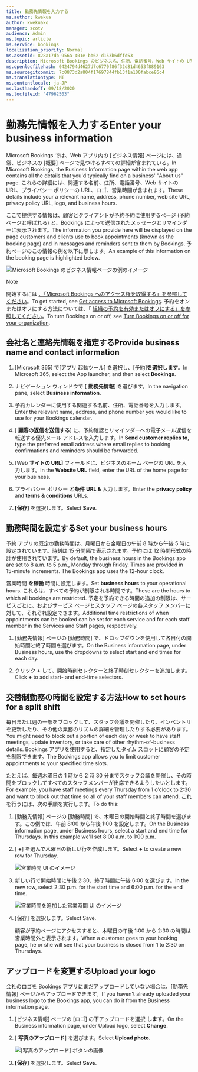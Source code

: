 ```yaml
---
title: 勤務先情報を入力する
ms.author: kwekua
author: kwekuako
manager: scotv
audience: Admin
ms.topic: article
ms.service: bookings
localization_priority: Normal
ms.assetid: 828a17db-956a-401e-bb62-d153b6dffd53
description: Microsoft Bookings のビジネス名、住所、電話番号、Web サイトの URL、ロゴ、営業時間など、会社情報ページを作成するには、次の手順に従います。
ms.openlocfilehash: 0424794d4627d7c6770f86f32d81d4653f889163
ms.sourcegitcommit: 7c0873d2a804f17697844fb13f1a100fabce86c4
ms.translationtype: MT
ms.contentlocale: ja-JP
ms.lasthandoff: 09/18/2020
ms.locfileid: "47962503"
---
```

# <a name="enter-your-business-information"></a><span data-ttu-id="95865-103">勤務先情報を入力する</span><span class="sxs-lookup"><span data-stu-id="95865-103">Enter your business information</span></span>

<span data-ttu-id="95865-104">Microsoft Bookings では、Web アプリ内の [ビジネス情報] ページには、通常、ビジネスの [概要] ページで見つけるすべての詳細が含まれている。</span><span class="sxs-lookup"><span data-stu-id="95865-104">In Microsoft Bookings, the Business Information page within the web app contains all the details that you'd typically find on a business' "About us" page.</span></span> <span data-ttu-id="95865-105">これらの詳細には、関連する名前、住所、電話番号、Web サイトの URL、プライバシー ポリシーの URL、ロゴ、営業時間が含まれます。</span><span class="sxs-lookup"><span data-stu-id="95865-105">These details include your a relevant name, address, phone number, web site URL, privacy policy URL, logo, and business hours.</span></span>

<span data-ttu-id="95865-106">ここで提供する情報は、顧客とクライアントが予約予約に使用するページ (予約ページと呼ばれる) と、Bookings によって送信されたメッセージとリマインダーに表示されます。</span><span class="sxs-lookup"><span data-stu-id="95865-106">The information you provide here will be displayed on the page customers and clients use to book appointments (known as the booking page) and in messages and reminders sent to them by Bookings.</span></span> <span data-ttu-id="95865-107">予約ページのこの情報の例を以下に示します。</span><span class="sxs-lookup"><span data-stu-id="95865-107">An example of this information on the booking page is highlighted below.</span></span>

   ![Microsoft Bookings のビジネス情報ページの例のイメージ](../media/bookings-business-info.png)

> [!NOTE]
> <span data-ttu-id="95865-109">開始するには [、「Microsoft Bookings へのアクセス権を取得する」を参照してください](get-access.md)。</span><span class="sxs-lookup"><span data-stu-id="95865-109">To get started, see [Get access to Microsoft Bookings](get-access.md).</span></span> <span data-ttu-id="95865-110">予約をオンまたはオフにする方法については、「 [組織の予約を有効またはオフにする」を参照してください](turn-bookings-on-or-off.md)。</span><span class="sxs-lookup"><span data-stu-id="95865-110">To turn Bookings on or off, see [Turn Bookings on or off for your organization](turn-bookings-on-or-off.md).</span></span>

## <a name="provide-business-name-and-contact-information"></a><span data-ttu-id="95865-111">会社名と連絡先情報を指定する</span><span class="sxs-lookup"><span data-stu-id="95865-111">Provide business name and contact information</span></span>

1. <span data-ttu-id="95865-112">[Microsoft 365] で[アプリ 起動ツール] を選択し、[予約]**を選択します**。</span><span class="sxs-lookup"><span data-stu-id="95865-112">In Microsoft 365, select the App launcher, and then select **Bookings**.</span></span>

1. <span data-ttu-id="95865-113">ナビゲーション ウィンドウで [ **勤務先情報**] を選びます。</span><span class="sxs-lookup"><span data-stu-id="95865-113">In the navigation pane, select **Business information**.</span></span>

1. <span data-ttu-id="95865-114">予約カレンダーに使用する関連する名前、住所、電話番号を入力します。</span><span class="sxs-lookup"><span data-stu-id="95865-114">Enter the relevant name, address, and phone number you would like to use for your Bookings calendar.</span></span>

1. <span data-ttu-id="95865-115">[ **顧客の返信を送信する**] に、予約確認とリマインダーへの電子メール返信を転送する優先メール アドレスを入力します。</span><span class="sxs-lookup"><span data-stu-id="95865-115">In **Send customer replies to**, type the preferred email address where email replies to booking confirmations and reminders should be forwarded.</span></span>

1. <span data-ttu-id="95865-116">[Web **サイトの URL]** フィールドに、ビジネスのホーム ページの URL を入力します。</span><span class="sxs-lookup"><span data-stu-id="95865-116">In the **Website URL** field, enter the URL of the home page for your business.</span></span>

1. <span data-ttu-id="95865-117">プライバシー ポリシー **と条件** **URL &** 入力します。</span><span class="sxs-lookup"><span data-stu-id="95865-117">Enter the **privacy policy** and **terms & conditions** URLs.</span></span>

1. <span data-ttu-id="95865-118">**[保存]** を選択します。</span><span class="sxs-lookup"><span data-stu-id="95865-118">Select **Save**.</span></span>

## <a name="set-your-business-hours"></a><span data-ttu-id="95865-119">勤務時間を設定する</span><span class="sxs-lookup"><span data-stu-id="95865-119">Set your business hours</span></span>

<span data-ttu-id="95865-p104">予約 アプリの既定の勤務時間は、月曜日から金曜日の午前 8 時から午後 5 時に設定されています。時刻は 15 分間隔で表示されます。予約には 12 時間形式の時計が使用されています。</span><span class="sxs-lookup"><span data-stu-id="95865-p104">By default, the business hours in the Bookings app are set to 8 a.m. to 5 p.m., Monday through Friday. Times are provided in 15-minute increments. The Bookings app uses the 12-hour clock.</span></span>

<span data-ttu-id="95865-124">営業時間 **を稼働** 時間に設定します。</span><span class="sxs-lookup"><span data-stu-id="95865-124">Set **business hours** to your operational hours.</span></span> <span data-ttu-id="95865-125">これらは、すべての予約が制限される時間です。</span><span class="sxs-lookup"><span data-stu-id="95865-125">These are the hours to which all bookings are restricted.</span></span> <span data-ttu-id="95865-126">予定を予約できる時間の追加の制限は、サービスごとに、およびサービス ページとスタッフ ページの各スタッフ メンバーに対して、それぞれ設定できます。</span><span class="sxs-lookup"><span data-stu-id="95865-126">Additional time restrictions of when appointments can be booked can be set for each service and for each staff member in the Services and Staff pages, respectively.</span></span>

1. <span data-ttu-id="95865-127">[勤務先情報] ページの [勤務時間] で、ドロップダウンを使用して各日付の開始時間と終了時間を選びます。</span><span class="sxs-lookup"><span data-stu-id="95865-127">On the Business information page, under Business hours, use the dropdowns to select start and end times for each day.</span></span>

1. <span data-ttu-id="95865-128">クリック **+** して、開始時刻セレクターと終了時刻セレクターを追加します。</span><span class="sxs-lookup"><span data-stu-id="95865-128">Click **+** to add start- and end-time selectors.</span></span>

## <a name="how-to-set-hours-for-a-split-shift"></a><span data-ttu-id="95865-129">交替制勤務の時間を設定する方法</span><span class="sxs-lookup"><span data-stu-id="95865-129">How to set hours for a split shift</span></span>

<span data-ttu-id="95865-130">毎日または週の一部をブロックして、スタッフ会議を開催したり、インベントリを更新したり、その他の業務のリズムの詳細を管理したりする必要があります。</span><span class="sxs-lookup"><span data-stu-id="95865-130">You might need to block out a portion of each day or week to have staff meetings, update inventory, or take care of other rhythm-of-business details.</span></span> <span data-ttu-id="95865-131">Bookings アプリを使用すると、指定したタイム スロットに顧客の予定を制限できます。</span><span class="sxs-lookup"><span data-stu-id="95865-131">The Bookings app allows you to limit customer appointments to your specified time slots.</span></span>

<span data-ttu-id="95865-132">たとえば、毎週木曜日の 1 時から 2 時 30 分までスタッフ会議を開催し、その時間をブロックしてすべてのスタッフメンバーが出席できるようしたいとします。</span><span class="sxs-lookup"><span data-stu-id="95865-132">For example, you have staff meetings every Thursday from 1 o'clock to 2:30 and want to block out that time so all of your staff members can attend.</span></span> <span data-ttu-id="95865-133">これを行うには、次の手順を実行します。</span><span class="sxs-lookup"><span data-stu-id="95865-133">To do this:</span></span>

1. <span data-ttu-id="95865-p108">[勤務先情報] ページの [勤務時間] で、木曜日の開始時間と終了時間を選びます。この例では、午前 8:00 から午後 1:00 を設定します。</span><span class="sxs-lookup"><span data-stu-id="95865-p108">On the Business information page, under Business hours, select a start and end time for Thursdays. In this example we'll set 8:00 a.m. to 1:00 p.m.</span></span>

1. <span data-ttu-id="95865-137">[ **+**] を選んで木曜日の新しい行を作成します。</span><span class="sxs-lookup"><span data-stu-id="95865-137">Select **+** to create a new row for Thursday.</span></span>

   ![営業時間 UI のイメージ](../media/bookings-split-shift.png)

1. <span data-ttu-id="95865-p109">新しい行で開始時間に午後 2:30、終了時間に午後 6:00 を選びます。</span><span class="sxs-lookup"><span data-stu-id="95865-p109">In the new row, select 2:30 p.m. for the start time and 6:00 p.m. for the end time.</span></span>

   ![営業時間を追加した営業時間 UI のイメージ](../media/bookings-split-shift-hours.png)

1. <span data-ttu-id="95865-143">[保存] を選択します。</span><span class="sxs-lookup"><span data-stu-id="95865-143">Select Save.</span></span>

    <span data-ttu-id="95865-144">顧客が予約ページにアクセスすると、木曜日の午後 1:00 から 2:30 の時間は営業時間外と表示されます。</span><span class="sxs-lookup"><span data-stu-id="95865-144">When a customer goes to your booking page, he or she will see that your business is closed from 1 to 2:30 on Thursdays.</span></span>

## <a name="upload-your-logo"></a><span data-ttu-id="95865-145">アップロードを変更する</span><span class="sxs-lookup"><span data-stu-id="95865-145">Upload your logo</span></span>

<span data-ttu-id="95865-146">会社のロゴを Bookings アプリにまだアップロードしていない場合は、[勤務先情報] ページからアップロードできます。</span><span class="sxs-lookup"><span data-stu-id="95865-146">If you haven't already uploaded your business logo to the Bookings app, you can do it from the Business information page.</span></span>

1. <span data-ttu-id="95865-147">[ビジネス情報] ページの [ロゴ] の下アップロードを選択 **します**。</span><span class="sxs-lookup"><span data-stu-id="95865-147">On the Business information page, under Upload logo, select **Change**.</span></span>

1. <span data-ttu-id="95865-148">[ **写真のアップロード**] を選びます。</span><span class="sxs-lookup"><span data-stu-id="95865-148">Select **Upload photo**.</span></span>

   ![[写真のアップロード] ボタンの画像](../media/bookings-upload-photo.png)

1. <span data-ttu-id="95865-150">**[保存]** を選択します。</span><span class="sxs-lookup"><span data-stu-id="95865-150">Select **Save**.</span></span>
